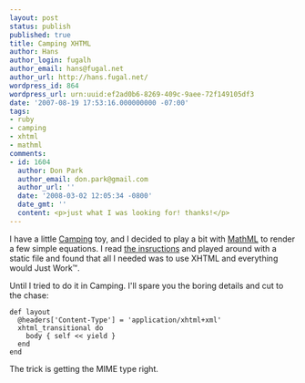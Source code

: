 ```yaml
---
layout: post
status: publish
published: true
title: Camping XHTML
author: Hans
author_login: fugalh
author_email: hans@fugal.net
author_url: http://hans.fugal.net/
wordpress_id: 864
wordpress_url: urn:uuid:ef2ad0b6-8269-409c-9aee-72f149105df3
date: '2007-08-19 17:53:16.000000000 -07:00'
tags:
- ruby
- camping
- xhtml
- mathml
comments:
- id: 1604
  author: Don Park
  author_email: don.park@gmail.com
  author_url: ''
  date: '2008-03-02 12:05:34 -0800'
  date_gmt: ''
  content: <p>just what I was looking for! thanks!</p>
---
```

<p>I have a little <a href="http://camping.rubyforge.org">Camping</a> toy, and I decided to
play a bit with <a href="http://www.w3.org/Math/">MathML</a> to render a few simple
equations. I read <a href="http://www.w3.org/Math/XSL/">the insructions</a> and played
around with a static file and found that all I needed was to use XHTML and
everything would Just Work™. </p>

<p>Until I tried to do it in Camping. I'll spare you the boring details and cut to
the chase:</p>

<pre><code>def layout
  @headers['Content-Type'] = 'application/xhtml+xml'
  xhtml_transitional do
    body { self &lt;&lt; yield }
  end
end
</code></pre>

<p>The trick is getting the MIME type right.</p>
